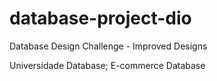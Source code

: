 # database-project-dio
Database Design Challenge - Improved Designs

Universidade Database; E-commerce Database
